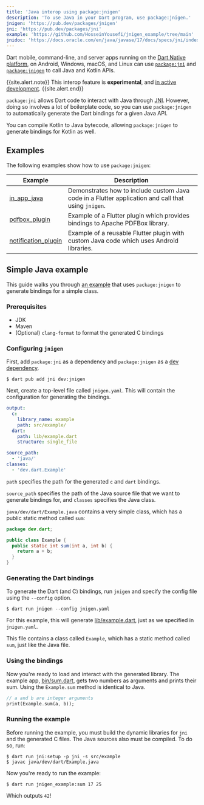 ```yaml
---
title: 'Java interop using package:jnigen'
description: 'To use Java in your Dart program, use package:jnigen.'
jnigen: 'https://pub.dev/packages/jnigen'
jni: 'https://pub.dev/packages/jni'
example: 'https://github.com/HosseinYousefi/jnigen_example/tree/main'
jnidoc: 'https://docs.oracle.com/en/java/javase/17/docs/specs/jni/index.html'
---
```


Dart mobile, command-line, and server apps
running on the [Dart Native platform](/overview#platform), on Android, Windows,
macOS, and Linux can use [`package:jni`]({{page.jni}})
and [`package:jnigen`]({{page.jnigen}})
to call Java and Kotlin APIs.

{{site.alert.note}}
This interop feature is **experimental**,
and [in active development](https://github.com/dart-lang/sdk/issues/49674).
{{site.alert.end}}

`package:jni` allows Dart code to interact
with Java through [JNI]({{page.jnidoc}}).
However, doing so involves a lot of boilerplate code,
so you can use `package:jnigen` to automatically generate
the Dart bindings for a given Java API.

You can compile Kotlin to Java bytecode, allowing `package:jnigen`
to generate bindings for Kotlin as well.

## Examples

The following examples show how to use `package:jnigen`:

| **Example**             | **Description**                                                                                   |
| ----------------------- | ------------------------------------------------------------------------------------------------- |
| [in_app_java][]         | Demonstrates how to include custom Java code in a Flutter application and call that using `jnigen`. |
| [pdfbox_plugin][]       | Example of a Flutter plugin which provides bindings to Apache PDFBox library.                     |
| [notification_plugin][] | Example of a reusable Flutter plugin with custom Java code which uses Android libraries.          |

## Simple Java example

This guide walks you through [an example]({{page.example}})
that uses `package:jnigen` to generate bindings for a simple class.

### Prerequisites

- JDK
- Maven
- (Optional) `clang-format` to format the generated C bindings

### Configuring `jnigen`

First, add `package:jni` as a dependency and `package:jnigen`
as a [dev dependency][].

```terminal
$ dart pub add jni dev:jnigen
```

Next, create a top-level file called `jnigen.yaml`. This will contain
the configuration for generating the bindings.

```yaml
output:
  c:
    library_name: example
    path: src/example/
  dart:
    path: lib/example.dart
    structure: single_file

source_path:
  - 'java/'
classes:
  - 'dev.dart.Example'
```

`path` specifies the path for the generated `c` and `dart` bindings.

`source_path` specifies the path of the Java source file that we want to
generate bindings for, and `classes` specifies the Java class.

`java/dev/dart/Example.java` contains a very simple class, which has a public
static method called `sum`:

```java
package dev.dart;

public class Example {
  public static int sum(int a, int b) {
    return a + b;
  }
}
```

### Generating the Dart bindings

To generate the Dart (and C) bindings, run `jnigen` and specify the config file
using the `--config` option.

```terminal
$ dart run jnigen --config jnigen.yaml
```

For this example, this will generate
[lib/example.dart]({{page.example}}/lib/example.dart), just as we specified in
`jnigen.yaml`.

This file contains a class called `Example`, which has a static method called
`sum`, just like the Java file.

### Using the bindings

Now you're ready to load and interact with the generated library.
The example app, [bin/sum.dart]({{page.example}}/bin/sum.dart), gets two numbers
as arguments and prints their sum. Using the `Example.sum` method is identical
to Java.

```dart
// a and b are integer arguments
print(Example.sum(a, b));
```

### Running the example

Before running the example, you must build the dynamic libraries for `jni` and
the generated C files. The Java sources also must be compiled. To do so, run:

```terminal
$ dart run jni:setup -p jni -s src/example
$ javac java/dev/dart/Example.java
```

Now you're ready to run the example:

```terminal
$ dart run jnigen_example:sum 17 25
```

Which outputs `42`!

[dev dependency]: /tools/pub/dependencies#dev-dependencies
[in_app_java]: https://github.com/dart-lang/jnigen/tree/main/jnigen/example/in_app_java
[notification_plugin]: https://github.com/dart-lang/jnigen/tree/main/jnigen/example/notification_plugin
[pdfbox_plugin]: https://github.com/dart-lang/jnigen/tree/main/jnigen/example/pdfbox_plugin
